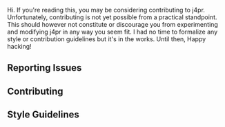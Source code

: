 Hi. If you're reading this, you may be considering contributing to j4pr. Unfortunately, contributing is not yet possible from a practical standpoint. 
This should however not constitute or discourage you from experimenting and modifying j4pr in any way you seem fit. I had no time to formalize
any style or contribution guidelines but it's in the works. Until then, Happy hacking!

## Reporting Issues

## Contributing

## Style Guidelines
